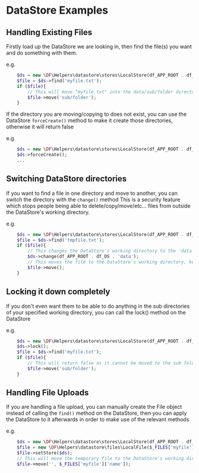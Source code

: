 # DataStore Examples

## Handling Existing Files

Firstly load up the DataStore we are looking in, then find the file(s) you want and do something with them.

e.g.

```php
    $ds = new \DF\Helpers\datastore\stores\LocalStore(df_APP_ROOT . df_DS . 'data');
    $file = $ds->find('myfile.txt');
    if ($file){
        // This will move "myfile.txt" into the data/sub/folder directory (if it exists)
        $file->move('sub/folder');
    }
```

If the directory you are moving/copying to does not exist, you can use the DataStore `forceCreate()` method to make it create those directories, otherwise it will return false

e.g.

```php
    $ds = new \DF\Helpers\datastore\stores\LocalStore(df_APP_ROOT . df_DS . 'data');
    $ds->forceCreate();
    ...
```

## Switching DataStore directories

If you want to find a file in one directory and move to another, you can switch the directory with the `change()` method
This is a security feature which stops people being able to delete/copy/move/etc... files from outside the DataStore's working directory.

e.g.

```php
    $ds = new \DF\Helpers\datastore\stores\LocalStore(df_APP_ROOT . df_DS . 'tmp');
    $file = $ds->find('tmpfile.txt');
    if ($file){
        // This changes the DataStore's working directory to the 'data' folder in your application
        $ds->change(df_APP_ROOT . df_DS . 'data');
        // This moves the file to the DataStore's working directory, keeping the name the same
        $file->move();
    }
```

## Locking it down completely

If you don't even want them to be able to do anything in the sub directories of your specified working directory, you can call the lock() method on the DataStore

e.g.

```php
    $ds = new \DF\Helpers\datastore\stores\LocalStore(df_APP_ROOT . df_DS . 'data');
    $ds->lock();
    $file = $ds->find('myfile.txt');
    if ($file){
        // This will return false as it cannot be moved to the sub folder
        $file->move('sub/folder');
    }
```

## Handling File Uploads

If you are handling a file upload, you can manually create the File object instead of calling the `find()` method on the DataStore, then you can apply the DataStore to it afterwards in order to make use of the relevant methods

e.g.

```php
    $ds = new \DF\Helpers\datastore\stores\LocalStore(df_APP_ROOT . df_DS . 'tmp');
    $file = new \DF\Helpers\datastore\files\LocalFile($_FILES['myfile']['tmp_name']);
    $file->setStore($ds);
    // This will move the temporary file to the DataStore's working directory and rename it with the actual filename of the uploaded file
    $file->move('', $_FILES['myfile']['name']);
```
